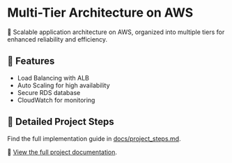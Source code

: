 # Multi-Tier Architecture on AWS

🚀 Scalable application architecture on AWS, organized into multiple tiers for enhanced reliability and efficiency.

## 🌟 Features
- Load Balancing with ALB
- Auto Scaling for high availability
- Secure RDS database
- CloudWatch for monitoring

## 📖 Detailed Project Steps
Find the full implementation guide in [docs/project_steps.md](docs/project_steps.md).

🔗 [View the full project documentation](docs/project_steps.md).
